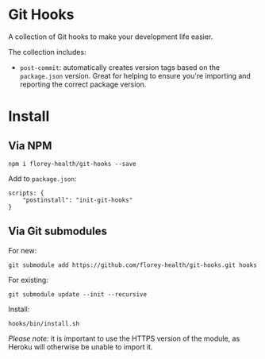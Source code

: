 # Git Hooks

A collection of Git hooks to make your development life easier.

The collection includes:

- `post-commit`: automatically creates version tags based on the `package.json` version. Great for helping to ensure you're importing and reporting the correct package version. 


# Install

## Via NPM

```
npm i florey-health/git-hooks --save
```

Add to `package.json`:

```
scripts: {
    "postinstall": "init-git-hooks"
}
```


## Via Git submodules

For new:

```
git submodule add https://github.com/florey-health/git-hooks.git hooks
```

For existing:
```
git submodule update --init --recursive
```

Install:
```
hooks/bin/install.sh
```

*Please note:* it is important to use the HTTPS version of the module, as Heroku will otherwise be unable to import it.
